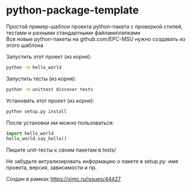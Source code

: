 # python-package-template

Простой пример-шаблон проекта python-пакета с проверкой стилей, тестами и разными стандартными файлами\папками  
Все новые python-пакеты на github.com/EPC-MSU нужно создавать из этого шаблона

Запустить этот проект (из корня):
```bash
python -m hello_world
```
Запустить тесты (из корня):
```bash
python -m unittest discover tests
```
Установить этот проект (из корня):
```bash
python setup.py install
```
После установки им можно пользоваться:
```python
import hello_world
hello_world.say_hello()
```

Пишите unit-тесты к своим пакетам в tests/

Не забудьте актуализировать информацию о пакете в setup.py: имя проекта, версия, зависимости и пр.

Создан в рамках https://ximc.ru/issues/44427
